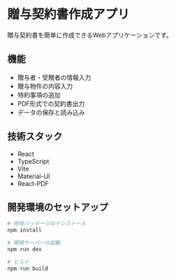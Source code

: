 # 贈与契約書作成アプリ

贈与契約書を簡単に作成できるWebアプリケーションです。

## 機能

- 贈与者・受贈者の情報入力
- 贈与物件の内容入力
- 特約事項の追加
- PDF形式での契約書出力
- データの保存と読み込み

## 技術スタック

- React
- TypeScript
- Vite
- Material-UI
- React-PDF

## 開発環境のセットアップ

```bash
# 依存パッケージのインストール
npm install

# 開発サーバーの起動
npm run dev

# ビルド
npm run build
``` 